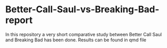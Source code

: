 # Better-Call-Saul-vs-Breaking-Bad-report
In this repository a very short comparative study between Better Call Saul and Breaking Bad has been done. Results can be found in qmd file
